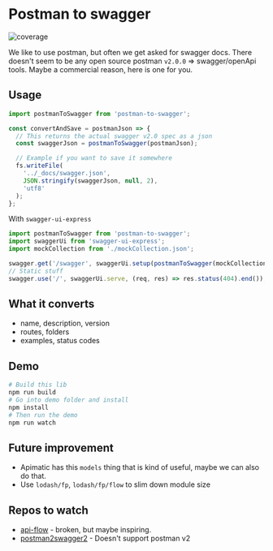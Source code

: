 # Postman to swagger

![coverage](./shields/coverage.svg)

We like to use postman, but often we get asked for swagger docs. There doesn't seem to be any open source postman `v2.0.0` => swagger/openApi tools. Maybe a commercial reason, here is one for you.

## Usage

```js
import postmanToSwagger from 'postman-to-swagger';

const convertAndSave = postmanJson => {
  // This returns the actual swagger v2.0 spec as a json
  const swaggerJson = postmanToSwagger(postmanJson);

  // Example if you want to save it somewhere
  fs.writeFile(
    '../_docs/swagger.json',
    JSON.stringify(swaggerJson, null, 2),
    'utf8'
  );
};
```

With `swagger-ui-express`

```js
import postmanToSwagger from 'postman-to-swagger';
import swaggerUi from 'swagger-ui-express';
import mockCollection from './mockCollection.json';

swagger.get('/swagger', swaggerUi.setup(postmanToSwagger(mockCollection)));
// Static stuff
swagger.use('/', swaggerUi.serve, (req, res) => res.status(404).end());
```

## What it converts

- name, description, version
- routes, folders
- examples, status codes

## Demo

```bash
# Build this lib
npm run build
# Go into demo folder and install
npm install
# Then run the demo
npm run watch
```

## Future improvement

- Apimatic has this `models` thing that is kind of useful, maybe we can also do that.
- Use `lodash/fp`, `lodash/fp/flow` to slim down module size

## Repos to watch

- [api-flow](https://github.com/luckymarmot/API-Flow) - broken, but maybe inspiring.
- [postman2swagger2](https://github.com/IntegrateDev/postman2swagger2/blob/master/index.js) - Doesn't support postman v2
